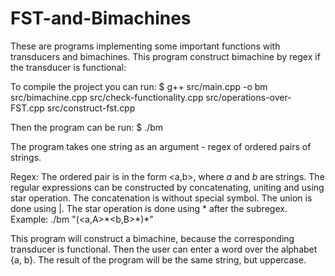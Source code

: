 # FST-and-Bimachines

These are programs implementing some important functions with
transducers and bimachines.
This program construct bimachine by regex if the transducer is functional:

To compile the project you can run:
$  g++ src/main.cpp -o bm src/bimachine.cpp src/check-functionality.cpp src/operations-over-FST.cpp src/construct-fst.cpp

Then the program can be run:
$ ./bm <regex>

The program takes one string as an argument - regex of ordered pairs of strings.

Regex:
The ordered pair is in the form <a,b>, where *a* and *b* are strings.
The regular expressions can be constructed by concatenating, uniting and using
star operation.
The concatenation is without special symbol.
The union is done using |.
The star operation is done using * after the subregex.
Example:
./bm "(<a,A>\*<b,B>\*)\*"

This program will construct a bimachine, because the corresponding transducer is
functional. Then the user can enter a word over the alphabet {a, b}.
The result of the program will be the same string, but uppercase.
